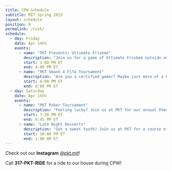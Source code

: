 ```yaml
---
title: CPW Schedule
subtitle: MIT Spring 2023
layout: schedule
position: 0
permalink: /rush/
schedule:
  - day: Friday
    date: Apr 14th
    events:
      - name: "PKT Presents: Ultimate Frisbee"
        description: "Join us for a game of Ultimate Frisbee outside on a beautiful April afternoon. Beginners welcome!"
        start: 3:00 PM ET
        end: 4:00 PM ET
      - name: "PKT Smash X Fifa Tournament"
        description: "Are you a certified gamer? Maybe just more of a button-mashing extraordinaire? Either way, come and compete at PKT's Fifa and Super Smash Tournaments! Call 317-PKT-RIDE for a ride."
        start: 6:00 PM ET
        end: 8:00 PM ET
  - day: Saturday
    date: Apr 15th
    events:
      - name: "PKT Poker Tournament"
        description: "Feeling lucky? Join us at PKT for our annual Poker Tournament! All are welcome, beginners or advanced. We'll be giving out hundreds of dollars of prizes (JBL Charge 5, Fitbit, Amazon Echo Dot, and more). Call 317-PKT-RIDE for a ride."
        start: 7:30 PM ET
        end: 9:45 PM ET
      - name: "Late Night Desserts"
        description: "Got a sweet tooth? Join us at PKT for a course of late night desserts curated by our star dessert chef. Call 317-PKT-RIDE for a ride."
        start: 10:00 PM ET
        end: 1:00 AM ET
---
```

<p class="text-center">Check out our <strong>Instagram</strong> <a href="https://peckbot.com/instagram" target="_blank">@pkt.mit</a>!</p>

<p class="text-center">Call <strong>317-PKT-RIDE</strong> for a ride to our house during CPW!</p>
